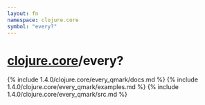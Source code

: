 ```yaml
---
layout: fn
namespace: clojure.core
symbol: "every?"
---
```


# [clojure.core](../)/every?

{% include 1.4.0/clojure.core/every_qmark/docs.md %}
{% include 1.4.0/clojure.core/every_qmark/examples.md %}
{% include 1.4.0/clojure.core/every_qmark/src.md %}

